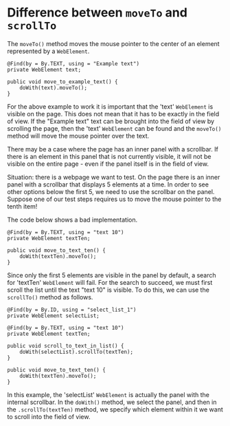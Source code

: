 # Difference between `moveTo` and `scrollTo`

The `moveTo()` method moves the mouse pointer to the center of an element represented by a `WebElement`. 

```
@Find(by = By.TEXT, using = "Example text")
private WebElement text;

public void move_to_example_text() {
	doWith(text).moveTo();
}
```

For the above example to work it is important that the 'text' `WebElement` is visible on the page. This does not mean that it has to be exactly in the field of view. If the "Example text" text can be brought into the field of view by scrolling the page, then the 'text' `WebElement` can be found and the `moveTo()` method will move the mouse pointer over the text.

There may be a case where the page has an inner panel with a scrollbar. If there is an element in this panel that is not currently visible, it will not be visible on the entire page - even if the panel itself is in the field of view.

Situation: there is a webpage we want to test. On the page there is an inner panel with a scrollbar that displays 5 elements at a time. In order to see other options below the first 5, we need to use the scrollbar on the panel. Suppose one of our test steps requires us to move the mouse pointer to the tenth item!

The code below shows a bad implementation.

```
@Find(by = By.TEXT, using = "text 10")
private WebElement textTen;

public void move_to_text_ten() {
	doWith(textTen).moveTo();
}
```

Since only the first 5 elements are visible in the panel by default, a search for 'textTen' `WebElement` will fail. For the search to succeed, we must first scroll the list until the text "text 10" is visible. To do this, we can use the `scrollTo()` method as follows.

```
@Find(by = By.ID, using = "select_list_1")
private WebElement selectList;

@Find(by = By.TEXT, using = "text 10")
private WebElement textTen;

public void scroll_to_text_in_list() {
    doWith(selectList).scrollTo(textTen);
}

public void move_to_text_ten() {
	doWith(textTen).moveTo();
}
```

In this example, the 'selectList' `WebElement` is actually the panel with the internal scrollbar. In the `doWith()` method, we select the panel, and then in the `.scrollTo(textTen)` method, we specify which element within it we want to scroll into the field of view. 